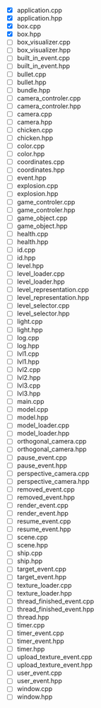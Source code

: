 + [x] application.cpp
+ [x] application.hpp
+ [x] box.cpp
+ [x] box.hpp
+ [ ] box_visualizer.cpp
+ [ ] box_visualizer.hpp
+ [ ] built_in_event.cpp
+ [ ] built_in_event.hpp
+ [ ] bullet.cpp
+ [ ] bullet.hpp
+ [ ] bundle.hpp
+ [ ] camera_controler.cpp
+ [ ] camera_controler.hpp
+ [ ] camera.cpp
+ [ ] camera.hpp
+ [ ] chicken.cpp
+ [ ] chicken.hpp
+ [ ] color.cpp
+ [ ] color.hpp
+ [ ] coordinates.cpp
+ [ ] coordinates.hpp
+ [ ] event.hpp
+ [ ] explosion.cpp
+ [ ] explosion.hpp
+ [ ] game_controler.cpp
+ [ ] game_controler.hpp
+ [ ] game_object.cpp
+ [ ] game_object.hpp
+ [ ] health.cpp
+ [ ] health.hpp
+ [ ] id.cpp
+ [ ] id.hpp
+ [ ] level.hpp
+ [ ] level_loader.cpp
+ [ ] level_loader.hpp
+ [ ] level_representation.cpp
+ [ ] level_representation.hpp
+ [ ] level_selector.cpp
+ [ ] level_selector.hpp
+ [ ] light.cpp
+ [ ] light.hpp
+ [ ] log.cpp
+ [ ] log.hpp
+ [ ] lvl1.cpp
+ [ ] lvl1.hpp
+ [ ] lvl2.cpp
+ [ ] lvl2.hpp
+ [ ] lvl3.cpp
+ [ ] lvl3.hpp
+ [ ] main.cpp
+ [ ] model.cpp
+ [ ] model.hpp
+ [ ] model_loader.cpp
+ [ ] model_loader.hpp
+ [ ] orthogonal_camera.cpp
+ [ ] orthogonal_camera.hpp
+ [ ] pause_event.cpp
+ [ ] pause_event.hpp
+ [ ] perspective_camera.cpp
+ [ ] perspective_camera.hpp
+ [ ] removed_event.cpp
+ [ ] removed_event.hpp
+ [ ] render_event.cpp
+ [ ] render_event.hpp
+ [ ] resume_event.cpp
+ [ ] resume_event.hpp
+ [ ] scene.cpp
+ [ ] scene.hpp
+ [ ] ship.cpp
+ [ ] ship.hpp
+ [ ] target_event.cpp
+ [ ] target_event.hpp
+ [ ] texture_loader.cpp
+ [ ] texture_loader.hpp
+ [ ] thread_finished_event.cpp
+ [ ] thread_finished_event.hpp
+ [ ] thread.hpp
+ [ ] timer.cpp
+ [ ] timer_event.cpp
+ [ ] timer_event.hpp
+ [ ] timer.hpp
+ [ ] upload_texture_event.cpp
+ [ ] upload_texture_event.hpp
+ [ ] user_event.cpp
+ [ ] user_event.hpp
+ [ ] window.cpp
+ [ ] window.hpp
